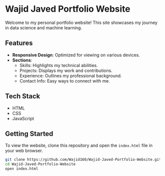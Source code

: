 # Wajid Javed Portfolio Website

Welcome to my personal portfolio website! This site showcases my journey in data science and machine learning.

## Features

- **Responsive Design**: Optimized for viewing on various devices.
- **Sections**:
  - Skills: Highlights my technical abilities.
  - Projects: Displays my work and contributions.
  - Experience: Outlines my professional background.
  - Contact Info: Easy ways to connect with me.

## Tech Stack

- HTML
- CSS
- JavaScript

## Getting Started

To view the website, clone this repository and open the `index.html` file in your web browser.

```bash
git clone https://github.com/Wajid160/Wajid-Javed-Portfolio-Website.git
cd Wajid-Javed-Portfolio-Website
open index.html
